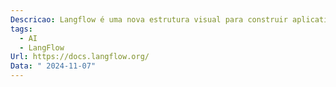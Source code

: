 ```yaml
---
Descricao: Langflow é uma nova estrutura visual para construir aplicativos multiagentes e RAG. É de código aberto, com Python, totalmente personalizável, LLM e agnóstico de armazenamento de vetores.
tags:
  - AI
  - LangFlow
Url: https://docs.langflow.org/
Data: " 2024-11-07"
---
```

